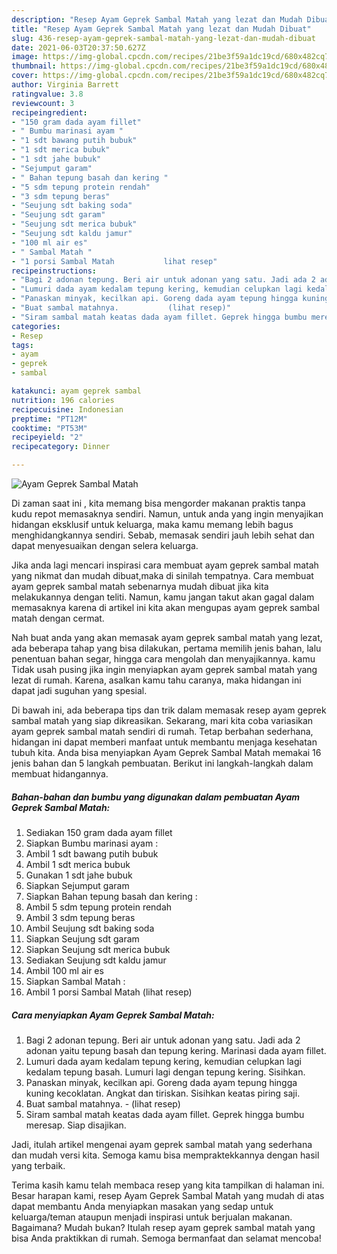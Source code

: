 ```yaml
---
description: "Resep Ayam Geprek Sambal Matah yang lezat dan Mudah Dibuat"
title: "Resep Ayam Geprek Sambal Matah yang lezat dan Mudah Dibuat"
slug: 436-resep-ayam-geprek-sambal-matah-yang-lezat-dan-mudah-dibuat
date: 2021-06-03T20:37:50.627Z
image: https://img-global.cpcdn.com/recipes/21be3f59a1dc19cd/680x482cq70/ayam-geprek-sambal-matah-foto-resep-utama.jpg
thumbnail: https://img-global.cpcdn.com/recipes/21be3f59a1dc19cd/680x482cq70/ayam-geprek-sambal-matah-foto-resep-utama.jpg
cover: https://img-global.cpcdn.com/recipes/21be3f59a1dc19cd/680x482cq70/ayam-geprek-sambal-matah-foto-resep-utama.jpg
author: Virginia Barrett
ratingvalue: 3.8
reviewcount: 3
recipeingredient:
- "150 gram dada ayam fillet"
- " Bumbu marinasi ayam "
- "1 sdt bawang putih bubuk"
- "1 sdt merica bubuk"
- "1 sdt jahe bubuk"
- "Sejumput garam"
- " Bahan tepung basah dan kering "
- "5 sdm tepung protein rendah"
- "3 sdm tepung beras"
- "Seujung sdt baking soda"
- "Seujung sdt garam"
- "Seujung sdt merica bubuk"
- "Seujung sdt kaldu jamur"
- "100 ml air es"
- " Sambal Matah "
- "1 porsi Sambal Matah           lihat resep"
recipeinstructions:
- "Bagi 2 adonan tepung. Beri air untuk adonan yang satu. Jadi ada 2 adonan yaitu tepung basah dan tepung kering. Marinasi dada ayam fillet."
- "Lumuri dada ayam kedalam tepung kering, kemudian celupkan lagi kedalam tepung basah. Lumuri lagi dengan tepung kering. Sisihkan."
- "Panaskan minyak, kecilkan api. Goreng dada ayam tepung hingga kuning kecoklatan. Angkat dan tiriskan. Sisihkan keatas piring saji."
- "Buat sambal matahnya.           (lihat resep)"
- "Siram sambal matah keatas dada ayam fillet. Geprek hingga bumbu meresap. Siap disajikan."
categories:
- Resep
tags:
- ayam
- geprek
- sambal

katakunci: ayam geprek sambal 
nutrition: 196 calories
recipecuisine: Indonesian
preptime: "PT12M"
cooktime: "PT53M"
recipeyield: "2"
recipecategory: Dinner

---
```



![Ayam Geprek Sambal Matah](https://img-global.cpcdn.com/recipes/21be3f59a1dc19cd/680x482cq70/ayam-geprek-sambal-matah-foto-resep-utama.jpg)

Di zaman  saat ini , kita memang bisa mengorder makanan praktis tanpa kudu repot memasaknya sendiri. Namun, untuk anda yang ingin menyajikan hidangan eksklusif untuk keluarga, maka kamu memang lebih bagus menghidangkannya sendiri. Sebab, memasak sendiri jauh lebih sehat dan dapat menyesuaikan dengan selera keluarga.

Jika anda lagi mencari inspirasi cara membuat ayam geprek sambal matah yang nikmat dan mudah dibuat,maka di sinilah tempatnya. Cara membuat ayam geprek sambal matah  sebenarnya mudah dibuat jika kita melakukannya dengan teliti. Namun, kamu jangan takut akan gagal dalam memasaknya 
karena di artikel ini kita akan mengupas ayam geprek sambal matah dengan cermat.  



Nah buat anda yang akan memasak ayam geprek sambal matah yang lezat, ada beberapa tahap yang bisa dilakukan, pertama memilih jenis bahan, lalu penentuan bahan segar, hingga cara mengolah dan menyajikannya. kamu Tidak usah pusing jika ingin menyiapkan ayam geprek sambal matah yang lezat di rumah. Karena, asalkan kamu  tahu caranya, maka hidangan ini dapat jadi suguhan yang spesial.

Di bawah ini, ada beberapa tips dan trik dalam memasak resep ayam geprek sambal matah yang siap dikreasikan. Sekarang, mari kita coba variasikan ayam geprek sambal matah sendiri di rumah. Tetap berbahan sederhana, hidangan ini dapat memberi manfaat untuk membantu menjaga kesehatan tubuh kita. Anda bisa menyiapkan Ayam Geprek Sambal Matah memakai 16 jenis bahan dan 5 langkah pembuatan. Berikut ini langkah-langkah dalam membuat hidangannya.

<!--inarticleads1-->

##### Bahan-bahan dan bumbu yang digunakan dalam pembuatan Ayam Geprek Sambal Matah:

1. Sediakan 150 gram dada ayam fillet
1. Siapkan  Bumbu marinasi ayam :
1. Ambil 1 sdt bawang putih bubuk
1. Ambil 1 sdt merica bubuk
1. Gunakan 1 sdt jahe bubuk
1. Siapkan Sejumput garam
1. Siapkan  Bahan tepung basah dan kering :
1. Ambil 5 sdm tepung protein rendah
1. Ambil 3 sdm tepung beras
1. Ambil Seujung sdt baking soda
1. Siapkan Seujung sdt garam
1. Siapkan Seujung sdt merica bubuk
1. Sediakan Seujung sdt kaldu jamur
1. Ambil 100 ml air es
1. Siapkan  Sambal Matah :
1. Ambil 1 porsi Sambal Matah           (lihat resep)




<!--inarticleads2-->

##### Cara menyiapkan Ayam Geprek Sambal Matah:

1. Bagi 2 adonan tepung. Beri air untuk adonan yang satu. Jadi ada 2 adonan yaitu tepung basah dan tepung kering. Marinasi dada ayam fillet.
1. Lumuri dada ayam kedalam tepung kering, kemudian celupkan lagi kedalam tepung basah. Lumuri lagi dengan tepung kering. Sisihkan.
1. Panaskan minyak, kecilkan api. Goreng dada ayam tepung hingga kuning kecoklatan. Angkat dan tiriskan. Sisihkan keatas piring saji.
1. Buat sambal matahnya. -           (lihat resep)
1. Siram sambal matah keatas dada ayam fillet. Geprek hingga bumbu meresap. Siap disajikan.




Jadi, itulah artikel mengenai  ayam geprek sambal matah  yang sederhana dan mudah versi kita. Semoga kamu bisa mempraktekkannya dengan hasil yang terbaik. 

Terima kasih kamu telah membaca resep yang kita tampilkan di halaman ini. Besar harapan kami, resep  Ayam Geprek Sambal Matah yang mudah di atas dapat membantu Anda menyiapkan masakan yang sedap untuk keluarga/teman ataupun menjadi inspirasi untuk berjualan makanan. Bagaimana? Mudah bukan? Itulah resep ayam geprek sambal matah yang bisa Anda praktikkan di rumah. Semoga bermanfaat dan selamat mencoba!

